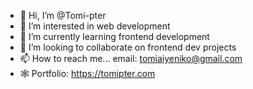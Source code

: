 - 👋 Hi, I’m @Tomi-pter
- 👀 I’m interested in web development
- 🌱 I’m currently learning frontend development
- 💞️ I’m looking to collaborate on frontend dev projects
- 📫 How to reach me... email: tomiaiyeniko@gmail.com
- 🕸️ Portfolio: https://tomipter.com

<!---
Tomi-pter/Tomi-pter is a ✨ special ✨ repository because its `README.md` (this file) appears on your GitHub profile.
You can click the Preview link to take a look at your changes.
--->
